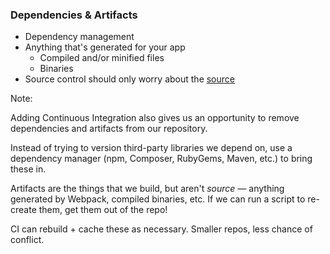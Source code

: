### Dependencies & Artifacts

* <!-- .element: class="fragment" --> Dependency management
* <!-- .element: class="fragment" --> Anything that's generated for your app
    - Compiled and/or minified files
    - Binaries
* <!-- .element: class="fragment" --> Source control should only worry about the <u>source</u>

Note:

Adding Continuous Integration also gives us an opportunity to remove dependencies and artifacts from our repository.

Instead of trying to version third-party libraries we depend on, use a dependency manager (npm, Composer, RubyGems, Maven, etc.) to bring these in.

Artifacts are the things that we build, but aren't *source* — anything generated by Webpack, compiled binaries, etc. If we can run a script to re-create them, get them out of the repo!

CI can rebuild + cache these as necessary. Smaller repos, less chance of conflict.
